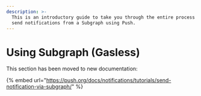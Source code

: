 ```yaml
---
description: >-
  This is an introductory guide to take you through the entire process of how to
  send notifications from a Subgraph using Push.
---
```


# Using Subgraph (Gasless)

This section has been moved to new documentation:

{% embed url="https://push.org/docs/notifications/tutorials/send-notification-via-subgraph/" %}
